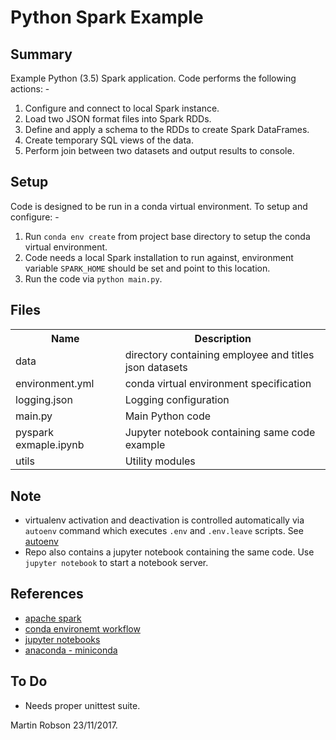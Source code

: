 # Python Spark Example

## Summary

Example Python (3.5) Spark application. Code performs the following actions: -

1. Configure and connect to local Spark instance.
2. Load two JSON format files into Spark RDDs.
3. Define and apply a schema to the RDDs to create Spark DataFrames.
4. Create temporary SQL views of the data.
5. Perform join between two datasets and output results to console.

## Setup

Code is designed to be run in a conda virtual environment. 
To setup and configure: -

1. Run `conda env create` from project base directory to setup the conda virtual environment.
2. Code needs a local Spark installation to run against, environment variable `SPARK_HOME` should be set and point to this location.
3. Run the code via `python main.py`.

## Files

<table>
<tr>
	<th>Name</th>
	<th>Description</th>
</tr>
	<td>data</td>
	<td>directory containing employee and titles json datasets</td>
<tr>
</tr>
	<td>environment.yml</td>
	<td>conda virtual environment specification</td>
<tr>
</tr>
	<td>logging.json</td>
	<td>Logging configuration</td>
<tr>
</tr>
	<td>main.py</td>
	<td>Main Python code</td>
<tr>
</tr>
	<td>pyspark exmaple.ipynb</td>
	<td>Jupyter notebook containing same code example</td>
<tr>
</tr>
	<td>utils</td>
	<td>Utility modules</td>
<tr>
</table>


## Note

- virtualenv activation and deactivation is controlled automatically via `autoenv` command which
executes `.env` and `.env.leave` scripts. See [autoenv](https://github.com/kennethreitz/autoenv)
- Repo also contains a jupyter notebook containing the same code. Use `jupyter notebook` to start a notebook server.

## References

- [apache spark](https://spark.apache.org/docs/2.1.1/sql-programming-guide.html#getting-started)
- [conda environemt workflow](https://tdhopper.com/conda/)
- [jupyter notebooks](http://jupyter.org/)
- [anaconda - miniconda](https://conda.io/miniconda.html)

## To Do

- Needs proper unittest suite.

Martin Robson 23/11/2017.
